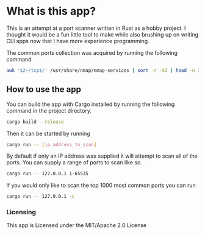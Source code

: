 # What is this app?

This is an attempt at a port scanner written in Rust as a hobby project.
I thought it would be a fun little tool to make while also brushing up on
writing CLI apps now that I have more experience programming.

The common ports collection was acquired by running the following command

```bash
awk '$2~/tcp$/' /usr/share/nmap/nmap-services | sort -r -k3 | head -n 1000 | tr -s ' ' | cut -d '/' -f1 | sed 's/\S*\s*\(\S*\).*/\1,/'
```

## How to use the app

You can build the app with Cargo installed by running the following
command in the project directory.

```bash
cargo build --release
```

Then it can be started by running

```bash
cargo run -- [ip_address_to_scan]
```

By default if only an IP address was supplied it will attempt to scan
all of the ports. You can supply a range of ports to scan like so.

```bash
cargo run -- 127.0.0.1 1-65535
```

If you would only like to scan the top 1000 most common ports you can run

```bash
cargo run -- 127.0.0.1 -c
```

### Licensing

This app is Licensed under the MIT/Apache 2.0 License
